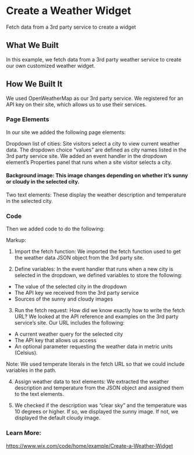 # Create a Weather Widget
Fetch data from a 3rd party service to create a widget


## What We Built
In this example, we fetch data from a 3rd party weather service to create our own customized weather widget.

## How We Built It
We used OpenWeatherMap as our 3rd party service. We registered for an API key on their site, which allows us to use their services.

### Page Elements
In our site we added the following page elements:

Dropdown list of cities: Site visitors select a city to view current weather data. The dropdown choice “values” are defined as city names listed in the 3rd party service site. We added an event handler in the dropdown element’s Properties panel that runs when a site visitor selects a city.

#### Background image: This image changes depending on whether it’s sunny or cloudy in the selected city.

Two text elements: These display the weather description and temperature in the selected city.

### Code
Then we added code to do the following:

Markup:
1. Import the fetch function:
  We imported the fetch function used to get the weather data JSON object from the 3rd party site.

2. Define variables:
  In the event handler that runs when a new city is selected in the dropdown, we defined variables to store the following:
  * The value of the selected city in the dropdown
  * The API key we received from the 3rd party service
  * Sources of the sunny and cloudy images

3. Run the fetch request:
  How did we know exactly how to write the fetch URL? We looked at the API reference and examples on the 3rd party service’s site.
  Our URL includes the following:
  * A current weather query for the selected city
  * The API key that allows us access
  * An optional parameter requesting the weather data in metric units (Celsius).

  Note: We used temperate literals in the fetch URL so that we could include variables in the path.

4. Assign weather data to text elements: We extracted the weather description and temperature from the JSON object and assigned them to the text elements.

5. We checked if the description was “clear sky” and the temperature was 10 degrees or higher. If so, we displayed the sunny image. If not, we displayed the default cloudy image.

### Learn More:
https://www.wix.com/code/home/example/Create-a-Weather-Widget
